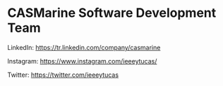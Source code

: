 # CASMarine Software Development Team

LinkedIn: https://tr.linkedin.com/company/casmarine

Instagram: https://www.instagram.com/ieeeytucas/

Twitter: https://twitter.com/ieeeytucas

